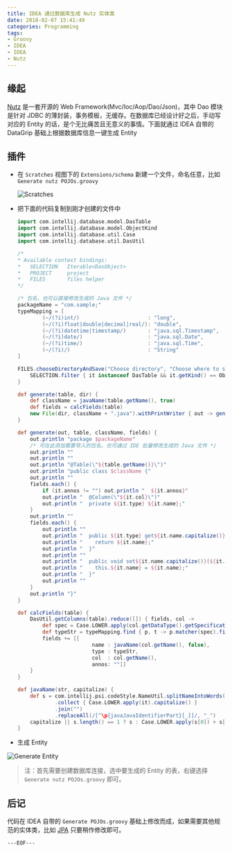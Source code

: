 ```yaml
---
title: IDEA 通过数据库生成 Nutz 实体类
date: 2018-02-07 15:41:49
categories: Programming 
tags:
- Groovy
- IDEA
- IDEA
- Nutz
---
```


## 缘起

[Nutz](https://github.com/nutzam/nutz) 是一套开源的 Web Framework(Mvc/Ioc/Aop/Dao/Json)，其中 Dao 模块是针对 JDBC 的薄封装，事务模板，无缓存。在数据库已经设计好之后，手动写对应的 Entity 的话，是个无比痛苦且无意义的事情。下面就通过 IDEA 自带的 DataGrip 基础上根据数据库信息一键生成 Entity

## 插件

-  在 `Scratches` 视图下的 `Extensions/schema` 新建一个文件，命名任意，比如 `Generate nutz POJOs.groovy`

    ![Scratches](/uploads/Snipaste_2018-02-07_15-53-39.png)

<escape><!-- more --></escape>

- 把下面的代码复制到刚才创建的文件中

    ```groovy
    import com.intellij.database.model.DasTable
    import com.intellij.database.model.ObjectKind
    import com.intellij.database.util.Case
    import com.intellij.database.util.DasUtil

    /*
    * Available context bindings:
    *   SELECTION   Iterable<DasObject>
    *   PROJECT     project
    *   FILES       files helper
    */

    /* 包名，也可以直接修改生成的 Java 文件 */
    packageName = "com.sample;"
    typeMapping = [
            (~/(?i)int/)                      : "long",
            (~/(?i)float|double|decimal|real/): "double",
            (~/(?i)datetime|timestamp/)       : "java.sql.Timestamp",
            (~/(?i)date/)                     : "java.sql.Date",
            (~/(?i)time/)                     : "java.sql.Time",
            (~/(?i)/)                         : "String"
    ]

    FILES.chooseDirectoryAndSave("Choose directory", "Choose where to store generated files") { dir ->
        SELECTION.filter { it instanceof DasTable && it.getKind() == ObjectKind.TABLE }.each { generate(it, dir) }
    }

    def generate(table, dir) {
        def className = javaName(table.getName(), true)
        def fields = calcFields(table)
        new File(dir, className + ".java").withPrintWriter { out -> generate(out, table, className, fields) }
    }

    def generate(out, table, className, fields) {
        out.println "package $packageName"
        /* 可在此添加需要导入的包名，也可通过 IDE 批量修改生成的 Java 文件 */
        out.println ""
        out.println ""
        out.println "@Table(\"${table.getName()}\")"
        out.println "public class $className {"
        out.println ""
        fields.each() {
            if (it.annos != "") out.println "  ${it.annos}"
            out.println "  @Column(\"${it.col}\")"
            out.println "  private ${it.type} ${it.name};"
        }
        out.println ""
        fields.each() {
            out.println ""
            out.println "  public ${it.type} get${it.name.capitalize()}() {"
            out.println "    return ${it.name};"
            out.println "  }"
            out.println ""
            out.println "  public void set${it.name.capitalize()}(${it.type} ${it.name}) {"
            out.println "    this.${it.name} = ${it.name};"
            out.println "  }"
            out.println ""
        }
        out.println "}"
    }

    def calcFields(table) {
        DasUtil.getColumns(table).reduce([]) { fields, col ->
            def spec = Case.LOWER.apply(col.getDataType().getSpecification())
            def typeStr = typeMapping.find { p, t -> p.matcher(spec).find() }.value
            fields += [[
                            name : javaName(col.getName(), false),
                            type : typeStr,
                            col  : col.getName(),
                            annos: ""]]
        }
    }

    def javaName(str, capitalize) {
        def s = com.intellij.psi.codeStyle.NameUtil.splitNameIntoWords(str)
                .collect { Case.LOWER.apply(it).capitalize() }
                .join("")
                .replaceAll(/[^\p{javaJavaIdentifierPart}[_]]/, "_")
        capitalize || s.length() == 1 ? s : Case.LOWER.apply(s[0]) + s[1..-1]
    }

    ```
- 生成 Entity

![Generate Entity](/uploads/Snipaste_2018-02-07_15-53-09.png)

> 注：首先需要创建数据库连接，选中要生成的 Entity 的表，右键选择 `Generate nutz POJOs.groovy` 即可。


## 后记

代码在 IDEA 自带的 `Generate POJOs.groovy` 基础上修改而成，如果需要其他规范的实体类，比如 [JPA](http://www.oracle.com/technetwork/java/javaee/tech/persistence-jsp-140049.html) 只要稍作修改即可。

`---EOF---`